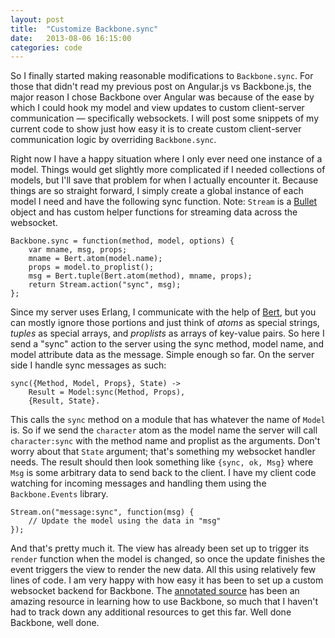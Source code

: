 ```yaml
---
layout: post
title:  "Customize Backbone.sync"
date:   2013-08-06 16:15:00
categories: code
---
```


So I finally started making reasonable modifications to `Backbone.sync`. For
those that didn't read my previous post on Angular.js vs Backbone.js, the major
reason I chose Backbone over Angular was because of the ease by which I could
hook my model and view updates to custom client-server communication &mdash;
specifically websockets. I will post some snippets of my current code to show
just how easy it is to create custom client-server communication logic by
overriding `Backbone.sync`.

Right now I have a happy situation where I only ever need one instance of a
model. Things would get slightly more complicated if I needed collections of
models, but I'll save that problem for when I actually encounter it. Because
things are so straight forward, I simply create a global instance of each model
I need and have the following sync function. Note: `Stream` is a
[Bullet][bullet] object and has custom helper functions for streaming data
across the websocket.

    Backbone.sync = function(method, model, options) {
        var mname, msg, props;
        mname = Bert.atom(model.name);
        props = model.to_proplist();
        msg = Bert.tuple(Bert.atom(method), mname, props);
        return Stream.action("sync", msg);
    };

Since my server uses Erlang, I communicate with the help of [Bert][bertjs], but
you can mostly ignore those portions and just think of _atoms_ as special
strings, _tuples_ as special arrays, and _proplists_ as arrays of key-value
pairs. So here I send a "sync" action to the server using the sync method, model
name, and model attribute data as the message. Simple enough so far. On the
server side I handle sync messages as such:

    sync({Method, Model, Props}, State) ->
        Result = Model:sync(Method, Props),
        {Result, State}.

This calls the `sync` method on a module that has whatever the name of `Model`
is. So if we send the `character` atom as the model name the server will call
`character:sync` with the method name and proplist as the arguments. Don't worry
about that `State` argument; that's something my websocket handler needs. The
result should then look something like `{sync, ok, Msg}` where `Msg` is some
arbitrary data to send back to the client. I have my client code watching for
incoming messages and handling them using the `Backbone.Events` library.

    Stream.on("message:sync", function(msg) {
        // Update the model using the data in "msg"
    });

And that's pretty much it. The view has already been set up to trigger its
`render` function when the model is changed, so once the update finishes the
event triggers the view to render the new data. All this using relatively few
lines of code. I am very happy with how easy it has been to set up a custom
websocket backend for Backbone. The [annotated source][bbannot] has been an
amazing resource in learning how to use Backbone, so much that I haven't had to
track down any additional resources to get this far. Well done Backbone, well
done.

[bullet]: https://github.com/extend/bullet
[bertjs]: https://github.com/rustyio/BERT-JS
[bbannot]: http://backbonejs.org/docs/backbone.html
